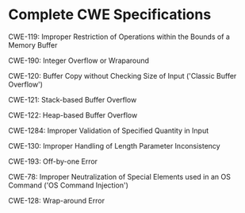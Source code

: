 

# Complete CWE Specifications

CWE-119: Improper Restriction of Operations within the Bounds of a Memory Buffer

CWE-190: Integer Overflow or Wraparound

CWE-120: Buffer Copy without Checking Size of Input ('Classic Buffer Overflow')

CWE-121: Stack-based Buffer Overflow

CWE-122: Heap-based Buffer Overflow

CWE-1284: Improper Validation of Specified Quantity in Input

CWE-130: Improper Handling of Length Parameter Inconsistency

CWE-193: Off-by-one Error

CWE-78: Improper Neutralization of Special Elements used in an OS Command ('OS Command Injection')

CWE-128: Wrap-around Error